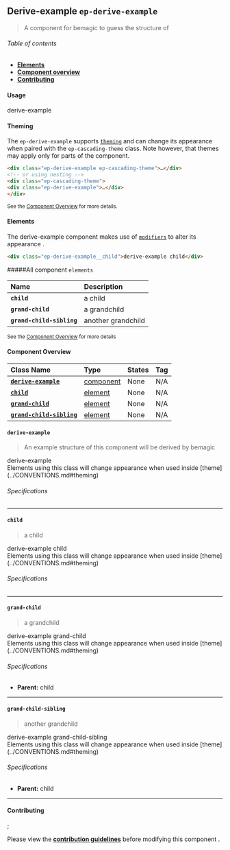 ## Derive-example `ep-derive-example`
> A component for bemagic to guess the structure of


###### Table of contents



- **[Elements](#elements)**
- **[Component overview](#component-overview)**
- **[Contributing](#contributing)**



<a name=Usage></a>
#### Usage

<div class="ep-derive-example">derive-example</div>



<a name=Theming></a>
#### Theming

The `ep-derive-example` supports [`theming`](../CONVENTIONS.md) and can change its
appearance when paired with the `ep-cascading-theme` class.
Note however, that themes may apply only for parts of the component.

```html
<div class="ep-derive-example ep-cascading-theme">…</div>
<!-- or using nesting -->
<div class="ep-cascading-theme">
<div class="ep-derive-example">…</div>
</div>
```
<sub>See the [Component Overview](#component-overview) for more details.</sub>





<a name=elements></a>
#### Elements


The derive-example component makes use of
[`modifiers`](../CONVENTIONS.md#modifiers) to alter its appearance
.

```html
<div class="ep-derive-example__child">derive-example child</div>
```

#####All component `elements`


| Name | Description |
|:-----|:-----|
| **`child`** | a child |
| **`grand-child`** | a grandchild |
| **`grand-child-sibling`** | another grandchild |


<sub>See the [Component Overview](#component-overview) for more details</sub>


<a name=Component Overview></a>
#### Component Overview
| Class Name | Type | States | Tag |
|:-----|:-----|:-----|:-----|
| **[`derive-example`](#derive-example)** | [component](../CONVENTIONS.md#components) | None | N/A |
| **[`child`](#child)** | [element](../CONVENTIONS.md#elements) | None | N/A |
| **[`grand-child`](#grand-child)** | [element](../CONVENTIONS.md#elements) | None | N/A |
| **[`grand-child-sibling`](#grand-child-sibling)** | [element](../CONVENTIONS.md#elements) | None | N/A |




<a name=derive-example></a>
#### `derive-example` 
> An example structure of this component will be derived by bemagic
<div class="ep-derive-example">derive-example</div>
Elements using this class will change appearance when used inside [theme]
(../CONVENTIONS.md#theming) 

###### Specifications


----------




<a name=child></a>
#### `child` 
> a child
<div class="ep-derive-example__child">derive-example child</div>
Elements using this class will change appearance when used inside [theme]
(../CONVENTIONS.md#theming) 

###### Specifications


----------




<a name=grand-child></a>
#### `grand-child` 
> a grandchild
<div class="ep-derive-example__grand-child">derive-example grand-child</div>
Elements using this class will change appearance when used inside [theme]
(../CONVENTIONS.md#theming) 

###### Specifications

- **Parent:** child
----------




<a name=grand-child-sibling></a>
#### `grand-child-sibling` 
> another grandchild
<div class="ep-derive-example__grand-child-sibling">derive-example grand-child-sibling</div>
Elements using this class will change appearance when used inside [theme]
(../CONVENTIONS.md#theming) 

###### Specifications

- **Parent:** child
----------





<a name=Contributing></a>
#### Contributing
;

Please view the **[contribution guidelines](../CONVENTIONS.md)** before
modifying this component
.